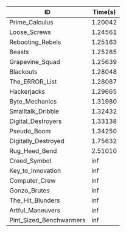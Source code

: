 |ID|Time(s)|
|-|-|
|Prime_Calculus|1.20042|
|Loose_Screws|1.24561|
|Rebooting_Rebels|1.25163|
|Beasts|1.25285|
|Grapevine_Squad|1.25639|
|Blackouts|1.28048|
|The_ERROR_List|1.28087|
|Hackerjacks|1.29665|
|Byte_Mechanics|1.31980|
|Smalltalk_Dribble|1.32432|
|Digital_Destroyers|1.33138|
|Pseudo_Boom|1.34250|
|Digitally_Destroyed|1.75632|
|Rug_Heed_Bend|2.51010|
|Creed_Symbol|inf|
|Key_to_Innovation|inf|
|Computer_Crew|inf|
|Gonzo_Brutes|inf|
|The_Hit_Blunders|inf|
|Artful_Maneuvers|inf|
|Pint_Sized_Benchwarmers|inf|
